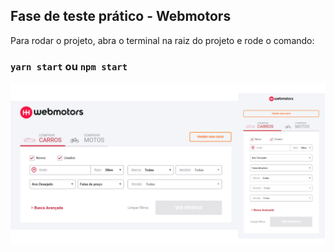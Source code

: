 ## Fase de teste prático - Webmotors

Para rodar o projeto, abra o terminal na raiz do projeto e rode o comando:

### `yarn start` ou `npm start`


![Project Screenshot](https://github.com/OtavioBraga0/webmotors/blob/master/screeshots/Project.png "Project")

